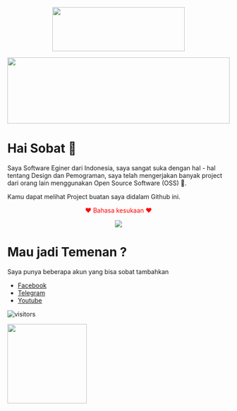 <p align="center">
  <img src="https://raw.githubusercontent.com/matfantinel/matfantinel/master/logo.svg" width="300" height="100">
</p>	
<img src="https://raw.githubusercontent.com/matfantinel/matfantinel/master/waves.svg" width="100%" height="150">

# Hai Sobat 👋️
Saya Software Eginer dari Indonesia, saya sangat suka dengan hal - hal tentang Design dan Pemograman,
saya telah mengerjakan banyak project dari orang lain menggunakan Open Source Software (OSS) 💪.

Kamu dapat melihat Project buatan saya didalam Github ini.

<p align="center" style="color:red">❤️ Bahasa kesukaan ❤️</p>
<p align="center">
    <a href="#none"><img src="https://skillicons.dev/icons?i=java,py&theme=dark" /></a>
</p>

# Mau jadi Temenan ?

<p align="left"
<body>Saya punya beberapa akun yang bisa sobat tambahkan
<ul>
<a href="https://www.facebook.com/QiubyZhuk"><li>Facebook</li></a>
<a href="http://t.me/QiubyZhukhi"><li>Telegram</li></a>
<a href="https://youtube.com/@isppantested3861"><li>Youtube</li></a>
</ul>
</body>
</p>

![visitors](https://visitor-badge.glitch.me/badge?page_id=page.id)   

<img height="180em" src="https://github-readme-stats-h0ztwj5g2-qiubyz.vercel.app/api?username=qiubyz&show_icons=true&hide_border=true&&count_private=true&include_all_commits=true&&theme=dracula" />



     
